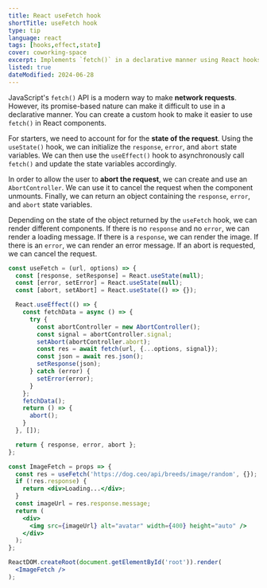 ```yaml
---
title: React useFetch hook
shortTitle: useFetch hook
type: tip
language: react
tags: [hooks,effect,state]
cover: coworking-space
excerpt: Implements `fetch()` in a declarative manner using React hooks.
listed: true
dateModified: 2024-06-28
---
```


JavaScript's `fetch()` API is a modern way to make **network requests**. However, its promise-based nature can make it difficult to use in a declarative manner. You can create a custom hook to make it easier to use `fetch()` in React components.

For starters, we need to account for for the **state of the request**. Using the `useState()` hook, we can initialize the `response`, `error`, and `abort` state variables. We can then use the `useEffect()` hook to asynchronously call `fetch()` and update the state variables accordingly.

In order to allow the user to **abort the request**, we can create and use an `AbortController`. We can use it to cancel the request when the component unmounts. Finally, we can return an object containing the `response`, `error`, and `abort` state variables.

Depending on the state of the object returned by the `useFetch` hook, we can render different components. If there is no `response` and no `error`, we can render a loading message. If there is a `response`, we can render the image. If there is an `error`, we can render an error message. If an abort is requested, we can cancel the request.

```jsx
const useFetch = (url, options) => {
  const [response, setResponse] = React.useState(null);
  const [error, setError] = React.useState(null);
  const [abort, setAbort] = React.useState(() => {});

  React.useEffect(() => {
    const fetchData = async () => {
      try {
        const abortController = new AbortController();
        const signal = abortController.signal;
        setAbort(abortController.abort);
        const res = await fetch(url, {...options, signal});
        const json = await res.json();
        setResponse(json);
      } catch (error) {
        setError(error);
      }
    };
    fetchData();
    return () => {
      abort();
    }
  }, []);

  return { response, error, abort };
};

const ImageFetch = props => {
  const res = useFetch('https://dog.ceo/api/breeds/image/random', {});
  if (!res.response) {
    return <div>Loading...</div>;
  }
  const imageUrl = res.response.message;
  return (
    <div>
      <img src={imageUrl} alt="avatar" width={400} height="auto" />
    </div>
  );
};

ReactDOM.createRoot(document.getElementById('root')).render(
  <ImageFetch />
);
```
